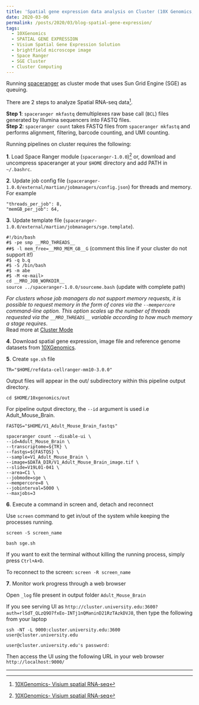 ```yaml
---
title: 'Spatial gene expression data analysis on Cluster (10X Genomics, Space Ranger)'
date: 2020-03-06
permalink: /posts/2020/03/blog-spatial-gene-expression/
tags:
  - 10XGenomics
  - SPATIAL GENE EXPRESSION
  - Visium Spatial Gene Expression Solution
  - brightfield microscope image
  - Space Ranger
  - SGE Cluster
  - Cluster Computing
---
```

Running [spaceranger](https://support.10xgenomics.com/spatial-gene-expression/software/pipelines/latest/what-is-space-ranger) as cluster mode that uses Sun Grid Engine (SGE) as queuing.  

There are 2 steps to analyze Spatial RNA-seq data[^1].

**Step 1**: `spaceranger mkfastq` demultiplexes raw base call (`BCL`) files generated by Illumina sequencers into FASTQ files.  
**Step 2**: `spaceranger count` takes FASTQ files from `spaceranger mkfastq` and performs alignment, filtering, barcode counting, and UMI counting.  

Running pipelines on cluster requires the following:  

**1**. Load Space Ranger module (`spaceranger-1.0.0`)[^1] or, download and uncompress spaceranger at your `$HOME` directory and add PATH in `~/.bashrc`.  

**2**. Update job config file (`spaceranger-1.0.0/external/martian/jobmanagers/config.json`) for threads and memory. For example  

`"threads_per_job": 8,`  
`"memGB_per_job": 64,`

**3**. Update template file (`spaceranger-1.0.0/external/martian/jobmanagers/sge.template`).

`#!/bin/bash`  
`#$ -pe smp __MRO_THREADS__`  
`##$ -l mem_free=__MRO_MEM_GB__G` (comment this line if your cluster do not support it!)  
`#$ -q b.q`  
`#$ -S /bin/bash`  
`#$ -m abe`  
`#$ -M <e-mail>`  
`cd __MRO_JOB_WORKDIR__`  
`source ../spaceranger-1.0.0/sourceme.bash` (update with complete path)  

*For clusters whose job managers do not support memory requests, it is possible to request memory 
in the form of cores via the `--mempercore` command-line option. This option scales up the number 
of threads requested via the `__MRO_THREADS__` variable according to how much memory a stage requires*.  
Read more at [Cluster Mode](https://support.10xgenomics.com/single-cell-gene-expression/software/pipelines/latest/advanced/cluster-mode)  

**4**. Download spatial gene expression, image file and reference genome datasets from [10XGenomics](https://www.10xgenomics.com/resources/datasets/).  

**5**. Create `sge.sh` file  

`TR="$HOME/refdata-cellranger-mm10-3.0.0"`

Output files will appear in the out/ subdirectory within this pipeline output directory.  

`cd $HOME/10xgenomics/out`  

For pipeline output directory, the `--id` argument is used i.e Adult_Mouse_Brain.  

`FASTQS="$HOME/V1_Adult_Mouse_Brain_fastqs"`  

`spaceranger count --disable-ui \`  
  `--id=Adult_Mouse_Brain \`  
  `--transcriptome=${TR} \`  
  `--fastqs=${FASTQS} \`  
  `--sample=V1_Adult_Mouse_Brain \`  
  `--image=$DATA_DIR/V1_Adult_Mouse_Brain_image.tif \`  
  `--slide=V19L01-041 \`  
  `--area=C1 \`  
  `--jobmode=sge \`  
  `--mempercore=8 \`  
  `--jobinterval=5000 \`  
  `--maxjobs=3`  

**6**. Execute a command in screen and, detach and reconnect    

Use `screen` command to get in/out of the system while keeping the processes running.  

`screen -S screen_name`  

`bash sge.sh`  

If you want to exit the terminal without killing the running process, simply press `Ctrl+A+D`.  

To reconnect to the screen: `screen -R screen_name`  

**7**. Monitor work progress through a web browser  

Open `_log` file present in output folder `Adult_Mouse_Brain`  

If you see serving UI as `http://cluster.university.edu:3600?auth=rlSdT_QLzQ9O7fxEo-INTj1nQManinD21RzTAzkDVJ8`, then type the following from your laptop  

`ssh -NT -L 9000:cluster.university.edu:3600 user@cluster.university.edu`  

`user@cluster.university.edu's password:`  

Then access the UI using the following URL in your web browser
`http://localhost:9000/`  

---

[^1]: [10XGenomics- Visium spatial RNA-seq](https://support.10xgenomics.com/spatial-gene-expression/software/pipelines/latest/what-is-space-ranger)
